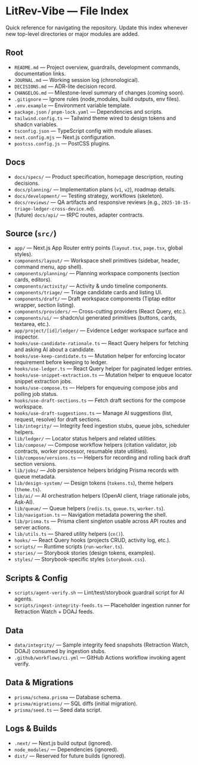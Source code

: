 # LitRev-Vibe — File Index

Quick reference for navigating the repository. Update this index whenever new top-level directories or major modules are added.

## Root
- `README.md` — Project overview, guardrails, development commands, documentation links.
- `JOURNAL.md` — Working session log (chronological).
- `DECISIONS.md` — ADR-lite decision record.
- `CHANGELOG.md` — Milestone-level summary of changes (coming soon).
- `.gitignore` — Ignore rules (node_modules, build outputs, env files).
- `.env.example` — Environment variable template.
- `package.json` / `pnpm-lock.yaml` — Dependencies and scripts.
- `tailwind.config.ts` — Tailwind theme wired to design tokens and shadcn variables.
- `tsconfig.json` — TypeScript config with module aliases.
- `next.config.mjs` — Next.js configuration.
- `postcss.config.js` — PostCSS plugins.

## Docs
- `docs/specs/` — Product specification, homepage description, routing decisions.
- `docs/planning/` — Implementation plans (`v1`, `v2`), roadmap details.
- `docs/development/` — Testing strategy, workflows (skeleton).
- `docs/reviews/` — QA artifacts and responsive reviews (e.g., `2025-10-15-triage-ledger-cross-device.md`).
- (future) `docs/api/` — tRPC routes, adapter contracts.

## Source (`src/`)
- `app/` — Next.js App Router entry points (`layout.tsx`, `page.tsx`, global styles).
- `components/layout/` — Workspace shell primitives (sidebar, header, command menu, app shell).
- `components/planning/` — Planning workspace components (section cards, editors).
- `components/activity/` — Activity & undo timeline components.
- `components/triage/` — Triage candidate cards and listing UI.
- `components/draft/` — Draft workspace components (Tiptap editor wrapper, section listing).
- `components/providers/` — Cross-cutting providers (React Query, etc.).
- `components/ui/` — shadcn/ui generated primitives (buttons, cards, textarea, etc.).
- `app/project/[id]/ledger/` — Evidence Ledger workspace surface and inspector.
- `hooks/use-candidate-rationale.ts` — React Query helpers for fetching and asking AI about a candidate.
- `hooks/use-keep-candidate.ts` — Mutation helper for enforcing locator requirement before keeping to ledger.
- `hooks/use-ledger.ts` — React Query helper for paginated ledger entries.
- `hooks/use-snippet-extraction.ts` — Mutation helper to enqueue locator snippet extraction jobs.
- `hooks/use-compose.ts` — Helpers for enqueuing compose jobs and polling job status.
- `hooks/use-draft-sections.ts` — Fetch draft sections for the compose workspace.
- `hooks/use-draft-suggestions.ts` — Manage AI suggestions (list, request, resolve) for draft sections.
- `lib/integrity/` — Integrity feed ingestion stubs, queue jobs, scheduler helpers.
- `lib/ledger/` — Locator status helpers and related utilities.
- `lib/compose/` — Compose workflow helpers (citation validator, job contracts, worker processor, resumable state utilities).
- `lib/compose/versions.ts` — Helpers for recording and rolling back draft section versions.
- `lib/jobs/` — Job persistence helpers bridging Prisma records with queue metadata.
- `lib/design-system/` — Design tokens (`tokens.ts`), theme helpers (`theme.ts`).
- `lib/ai/` — AI orchestration helpers (OpenAI client, triage rationale jobs, Ask-AI).
- `lib/queue/` — Queue helpers (`redis.ts`, `queue.ts`, `worker.ts`).
- `lib/navigation.ts` — Navigation metadata powering the shell.
- `lib/prisma.ts` — Prisma client singleton usable across API routes and server actions.
- `lib/utils.ts` — Shared utility helpers (`cn()`).
- `hooks/` — React Query hooks (projects CRUD, activity log, etc.).
- `scripts/` — Runtime scripts (`run-worker.ts`).
- `stories/` — Storybook stories (design tokens, examples).
- `styles/` — Storybook-specific styles (`storybook.css`).

## Scripts & Config
- `scripts/agent-verify.sh` — Lint/test/storybook guardrail script for AI agents.
- `scripts/ingest-integrity-feeds.ts` — Placeholder ingestion runner for Retraction Watch + DOAJ feeds.

## Data
- `data/integrity/` — Sample integrity feed snapshots (Retraction Watch, DOAJ) consumed by ingestion stubs.
- `.github/workflows/ci.yml` — GitHub Actions workflow invoking agent verify.

## Data & Migrations
- `prisma/schema.prisma` — Database schema.
- `prisma/migrations/` — SQL diffs (initial migration).
- `prisma/seed.ts` — Seed data script.

## Logs & Builds
- `.next/` — Next.js build output (ignored).
- `node_modules/` — Dependencies (ignored).
- `dist/` — Reserved for future builds (ignored).
